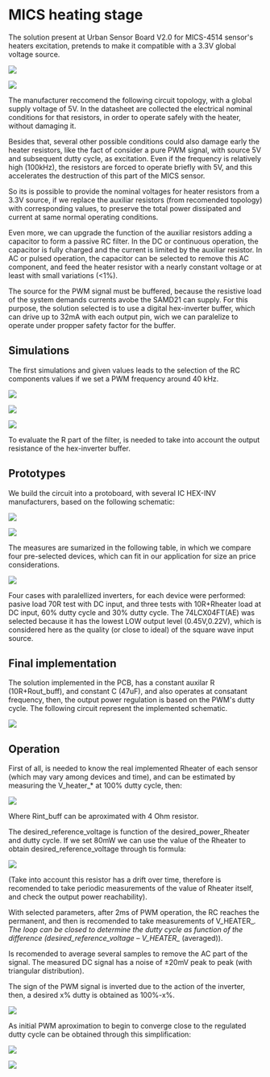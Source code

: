 MICS heating stage
==================

The solution present at Urban Sensor Board V2.0 for MICS-4514 sensor's heaters excitation, pretends to make it compatible with a 3.3V global voltage source.

![](https://i.imgur.com/z3ikGvq.png)

![](https://i.imgur.com/aum9WUX.png)

The manufacturer reccomend the following circuit topology, with a global supply voltage of 5V. In the datasheet are collected the electrical nominal conditions for that resistors, in order to operate safely with the heater, without damaging it.

Besides that, several other possible conditions could also damage early the heater resistors, like the fact of consider a pure PWM signal, with source 5V and subsequent dutty cycle, as excitation. Even if the frequency is relatively high (100kHz), the resistors are forced to operate briefly with 5V, and this accelerates the destruction of this part of the MICS sensor.

So its is possible to provide the nominal voltages for heater resistors from a 3.3V source, if we replace the auxiliar resistors (from recomended topology) with corresponding values, to preserve the total power dissipated and current at same normal operating conditions.

Even more, we can upgrade the function of the auxiliar resistors adding a capacitor to form a passive RC filter. In the DC or continuous operation, the capacitor is fully charged and the current is limited by the auxiliar resistor. In AC or pulsed operation, the capacitor can be selected to remove this AC component, and feed the heater resistor with a nearly constant voltage or at least with small variations (<1%). 

The source for the PWM signal must be buffered, because the resistive load of the system demands currents avobe the SAMD21 can supply. For this purpose, the solution selected is to use a digital hex-inverter buffer, which can drive up to 32mA with each output pin, wich we can paralelize to operate under propper safety factor for the buffer.

## Simulations

The first simulations and given values leads to the selection of the RC components values if we set a PWM frequency around 40 kHz. 

![](https://i.imgur.com/BWAvuX2.png)

![](https://i.imgur.com/FUZOQ5A.png)

![](https://i.imgur.com/aXpadKV.png)

To evaluate the R part of the filter, is needed to take into account the output resistance of the hex-inverter buffer. 

## Prototypes

We build the circuit into a protoboard, with several IC HEX-INV manufacturers, based on the following schematic:

![](https://i.imgur.com/Jz0WM4G.png)

![](https://i.imgur.com/L1w3ihW.jpg)

The measures are sumarized in the following table, in which we compare four pre-selected devices, which can fit in our application for size an price considerations.

![](https://i.imgur.com/QMOJUUc.png)

Four cases with paralellized inverters, for each device were performed: pasive load 70R test with DC input, and three tests with 10R+Rheater load at DC input, 60% dutty cycle and 30% dutty cycle. The 74LCX04FT(AE) was selected because it has the lowest LOW output level (0.45V,0.22V), which is considered here as the quality (or close to ideal) of the square wave input source.

## Final implementation

The solution implemented in the PCB, has a constant auxilar R (10R+Rout_buff), and constant C (47uF), and also operates at consatant frequency, then, the output power regulation is based on the PWM's dutty cycle. The following circuit represent the implemented schematic.

![](https://i.imgur.com/dn4FyNE.png)

## Operation 

First of all, is needed to know the real implemented Rheater of each sensor (which may vary among devices and time), and can be estimated by measuring the V_heater_* at 100% dutty cycle, then:

![](https://i.imgur.com/6MvPMhT.png)

Where Rint_buff can be aproximated with 4 Ohm resistor.

The desired_reference_voltage is function of the desired_power_Rheater and dutty cycle. If we set 80mW we can use the value of the Rheater to obtain desired_reference_voltage through tis formula:

![](https://i.imgur.com/0LVFLy9.png)

 (Take into account this resistor has a drift over time, therefore is recomended to take periodic measurements of the value of Rheater itself, and check the output power reachability).

With selected parameters, after 2ms of PWM operation, the RC reaches the permanent, and then is recomended to take measurements of V_HEATER_*. The loop can be closed to determine the dutty cycle as function of the difference (desired_reference_voltage – V_HEATER_* (averaged)). 

Is recomended to average several samples to remove the AC part of the signal. The measured DC signal has a noise of ±20mV peak to peak (with triangular distribution).

The sign of the PWM signal is inverted due to the action of the inverter, then, a desired x% dutty is obtained as 100%-x%.
    
![](https://i.imgur.com/uPlbFLQ.png)

As initial PWM aproximation to begin to converge close to the regulated dutty cycle can be obtained through this simplification:

![](https://i.imgur.com/XpGP2OB.png)


![](https://i.imgur.com/25bEQx1.png)
